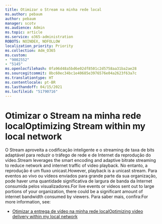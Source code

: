 ```yaml
---
title: Otimizar o Stream na minha rede local
ms.author: pebaum
author: pebaum
manager: scotv
ms.audience: Admin
ms.topic: article
ms.service: o365-administration
ROBOTS: NOINDEX, NOFOLLOW
localization_priority: Priority
ms.collection: Adm_O365
ms.custom:
- "9002552"
- "5145"
ms.openlocfilehash: 0fa96d48a5bd6e02df8501c2d5758aa31ba2ae28
ms.sourcegitcommit: 8bc60ec34bc1e40685e3976576e04a2623f63a7c
ms.translationtype: HT
ms.contentlocale: pt-BR
ms.lasthandoff: 04/15/2021
ms.locfileid: "51790716"
---
```

# <a name="optimizing-stream-within-my-local-network"></a><span data-ttu-id="57bfa-102">Otimizar o Stream na minha rede local</span><span class="sxs-lookup"><span data-stu-id="57bfa-102">Optimizing Stream within my local network</span></span>

<span data-ttu-id="57bfa-103">O Stream aproveita a codificação inteligente e o streaming de taxa de bits adaptável para reduzir o tráfego de rede e de Internet da reprodução do vídeo.</span><span class="sxs-lookup"><span data-stu-id="57bfa-103">Stream leverages the smart encoding and adaptive bitrate streaming to reduce network and internet traffic of video playback.</span></span> <span data-ttu-id="57bfa-104">No entanto, a reprodução é um fluxo unicast.</span><span class="sxs-lookup"><span data-stu-id="57bfa-104">However, playback is a unicast stream.</span></span> <span data-ttu-id="57bfa-105">Para eventos ao vivo ou vídeos enviados para grande parte da sua organização, pode haver uma quantidade significativa de largura de banda da Internet consumida pelos visualizadores.</span><span class="sxs-lookup"><span data-stu-id="57bfa-105">For live events or videos sent out to large portions of your organization, there could be a significant amount of internet bandwidth consumed by viewers.</span></span> <span data-ttu-id="57bfa-106">Para saber mais, confira:</span><span class="sxs-lookup"><span data-stu-id="57bfa-106">For more information, see:</span></span>

- [<span data-ttu-id="57bfa-107">Otimizar a entrega de vídeo na minha rede local</span><span class="sxs-lookup"><span data-stu-id="57bfa-107">Optimizing video delivery within my local network</span></span>](https://docs.microsoft.com/stream/network-overview#optimizing-video-delivery-within-my-local-network)
